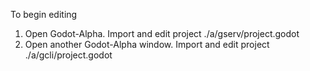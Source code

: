 To begin editing
1. Open Godot-Alpha. Import and edit project ./a/gserv/project.godot
2. Open another Godot-Alpha window. Import and edit project ./a/gcli/project.godot
